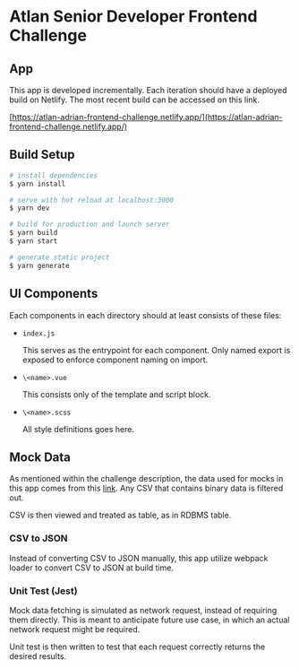 # Atlan Senior Developer Frontend Challenge

## App
This app is developed incrementally. Each iteration should have a deployed build on Netlify. The most recent build can be accessed on this link.

[https://atlan-adrian-frontend-challenge.netlify.app/](https://atlan-adrian-frontend-challenge.netlify.app/)

## Build Setup

```bash
# install dependencies
$ yarn install

# serve with hot reload at localhost:3000
$ yarn dev

# build for production and launch server
$ yarn build
$ yarn start

# generate static project
$ yarn generate
```


## UI Components
Each components in each directory should at least consists of these files:
- `index.js`

  This serves as the entrypoint for each component. Only named export is exposed to enforce component naming on import.

- `\<name>.vue`

  This consists only of the template and script block.

- `\<name>.scss`

  All style definitions goes here.

## Mock Data
As mentioned within the challenge description, the data used for mocks in this app comes from this [link](https://github.com/graphql-compose/graphql-compose-examples/tree/master/examples/northwind/data/csv). Any CSV that contains binary data is filtered out.

CSV is then viewed and treated as table, as in RDBMS table.

### CSV to JSON
Instead of converting CSV to JSON manually, this app utilize webpack loader to convert CSV to JSON at build time.

### Unit Test (Jest)
Mock data fetching is simulated as network request, instead of requiring them directly. This is meant to anticipate future use case, in which an actual network request might be required.

Unit test is then written to test that each request correctly returns the desired results.
